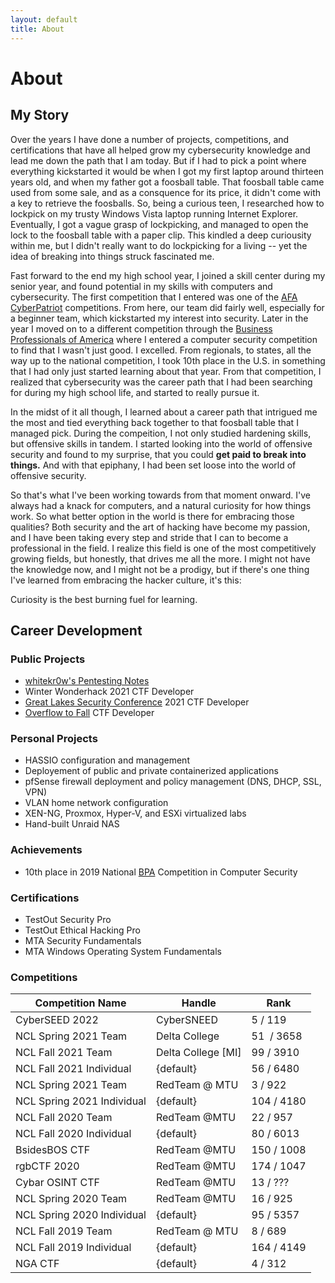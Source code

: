 ```yaml
---
layout: default
title: About
---
```


# About
## My Story

Over the years I have done a number of projects, competitions, and certifications that have all helped grow my cybersecurity knowledge and lead me down the path that I am today. But if I had to pick a point where everything kickstarted it would be when I got my first laptop around thirteen years old, and when my father got a foosball table. That foosball table came used from some sale, and as a consquence for its price, it didn't come with a key to retrieve the foosballs. So, being a curious teen, I researched how to lockpick on my trusty Windows Vista laptop running Internet Explorer. Eventually, I got a vague grasp of lockpicking, and managed to open the lock to the foosball table with a paper clip. This kindled a deep curiousity within me, but I didn't really want to do lockpicking for a living -- yet the idea of breaking into things struck fascinated me. 

Fast forward to the end my high school year, I joined a skill center during my senior year, and found potential in my skills with computers and cybersecurity. The first competition that I entered was one of the [AFA CyberPatriot](https://www.uscyberpatriot.org/) competitions. From here, our team did fairly well, especially for a beginner team, which kickstarted my interest into security. Later in the year I moved on to a different competition through the [Business Professionals of America](https://bpa.org/) where I entered a computer security competition to find that I wasn't just good. I excelled. From regionals, to states, all the way up to the national competition, I took 10th place in the U.S. in something that I had only just started learning about that year. From that competition, I realized that cybersecurity was the career path that I had been searching for during my high school life, and started to really pursue it. 

In the midst of it all though, I learned about a career path that intrigued me the most and tied everything back together to that foosball table that I managed pick. During the compeition, I not only studied hardening skills, but offensive skills in tandem. I started looking into the world of offensive security and found to my surprise, that you could **get paid to break into things.** And with that epiphany, I had been set loose into the world of offensive security.

So that's what I've been working towards from that moment onward. I've always had a knack for computers, and a natural curiosity for how things work. So what better option in the world is there for embracing those qualities? Both security and the art of hacking have become my passion, and I have been taking every step and stride that I can to become a professional in the field. I realize this field is one of the most competitively growing fields, but honestly, that drives me all the more. I might not have the knowledge now, and I might not be a prodigy, but if there's one thing I've learned from embracing the hacker culture, it's this:

Curiosity is the best burning fuel for learning.

## Career Development
### Public Projects
- [whitekr0w's Pentesting Notes](https://notes.whitekr0w.com)
- Winter Wonderhack 2021 CTF Developer
- [Great Lakes Security Conference](https://ctftime.org/event/1341/) 2021 CTF Developer
- [Overflow to Fall](https://ctftime.org/event/1465/) CTF Developer

### Personal Projects
- HASSIO configuration and management
- Deployement of public and private containerized applications
- pfSense firewall deployment and policy management (DNS, DHCP, SSL, VPN)
- VLAN home network configuration
- XEN-NG, Proxmox, Hyper-V, and ESXi virtualized labs
- Hand-built Unraid NAS

### Achievements
- 10th place in 2019 National [BPA](https://bpa.org/) Competition in Computer Security

### Certifications
- TestOut Security Pro
- TestOut Ethical Hacking Pro
- MTA Security Fundamentals
- MTA Windows Operating System Fundamentals

### Competitions

| Competition Name           | Handle               | Rank       |
| -------------------------- | -------------------- | ---------- |
| CyberSEED 2022             | CyberSNEED           | 5 / 119    |
| NCL Spring 2021 Team       | Delta College        | 51  / 3658 |
| NCL Fall 2021 Team         | Delta College \[MI\] | 99 / 3910  | 
| NCL Fall 2021 Individual   | {default}            | 56 / 6480  |
| NCL Spring 2021 Team       | RedTeam @ MTU        | 3 / 922    |
| NCL Spring 2021 Individual | {default}            | 104 / 4180 |
| NCL Fall 2020 Team         | RedTeam @MTU         | 22 / 957   |
| NCL Fall 2020 Individual   | {default}            | 80 / 6013  |
| BsidesBOS CTF              | RedTeam @MTU         | 150 / 1008 |
| rgbCTF 2020                | RedTeam @MTU         | 174 / 1047 |
| Cybar OSINT CTF            | RedTeam @MTU         | 13 / ???   |
| NCL Spring 2020 Team       | RedTeam @MTU         | 16 / 925   |
| NCL Spring 2020 Individual | {default}            | 95 / 5357  |
| NCL Fall 2019 Team         | RedTeam @ MTU        | 8 / 689    |
| NCL Fall 2019 Individual   | {default}            | 164 / 4149 |
| NGA CTF                    | {default}            | 4 / 312    |